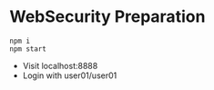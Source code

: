 # WebSecurity Preparation

```
npm i
npm start
```

- Visit localhost:8888
- Login with user01/user01



